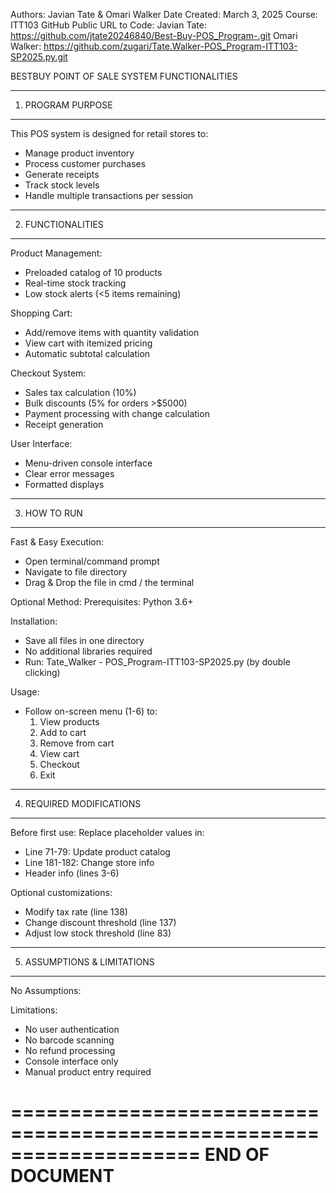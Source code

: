 Authors: Javian Tate & Omari Walker
Date Created: March 3, 2025
Course: ITT103
GitHub Public URL to Code: 
Javian Tate: https://github.com/jtate20246840/Best-Buy-POS_Program-.git
Omari Walker: https://github.com/zugari/Tate.Walker-POS_Program-ITT103-SP2025.py.git


BESTBUY POINT OF SALE SYSTEM FUNCTIONALITIES


--------------------------
1. PROGRAM PURPOSE
--------------------------
This POS system is designed for retail stores to:
- Manage product inventory
- Process customer purchases
- Generate receipts
- Track stock levels
- Handle multiple transactions per session

--------------------------
2. FUNCTIONALITIES
--------------------------
Product Management:
- Preloaded catalog of 10 products
- Real-time stock tracking
- Low stock alerts (<5 items remaining)

Shopping Cart:
- Add/remove items with quantity validation
- View cart with itemized pricing
- Automatic subtotal calculation

Checkout System:
- Sales tax calculation (10%)
- Bulk discounts (5% for orders >$5000)
- Payment processing with change calculation
- Receipt generation

User Interface:
- Menu-driven console interface
- Clear error messages
- Formatted displays

--------------------------
3. HOW TO RUN
--------------------------
Fast & Easy Execution:
- Open terminal/command prompt
- Navigate to file directory
- Drag & Drop the file in cmd / the terminal

Optional Method:
Prerequisites: Python 3.6+

Installation:
- Save all files in one directory
- No additional libraries required
- Run: Tate_Walker - POS_Program-ITT103-SP2025.py (by double clicking) 

Usage:
- Follow on-screen menu (1-6) to:
  1. View products
  2. Add to cart
  3. Remove from cart
  4. View cart
  5. Checkout
  6. Exit

--------------------------
4. REQUIRED MODIFICATIONS
--------------------------
Before first use:
Replace placeholder values in:
- Line 71-79: Update product catalog
- Line 181-182: Change store info
- Header info (lines 3-6)

Optional customizations:
- Modify tax rate (line 138)
- Change discount threshold (line 137)
- Adjust low stock threshold (line 83)

--------------------------
5. ASSUMPTIONS & LIMITATIONS
--------------------------
No Assumptions:

Limitations:
- No user authentication
- No barcode scanning
- No refund processing
- Console interface only
- Manual product entry required

====================================================================
                        END OF DOCUMENT
====================================================================
